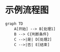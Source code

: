 # 示例流程图

```mermaid
graph TD
    A[开始] --> B[处理1]
    B --> C{判断条件}
    C -->|是| D[处理2]
    C -->|否| E[结束]

